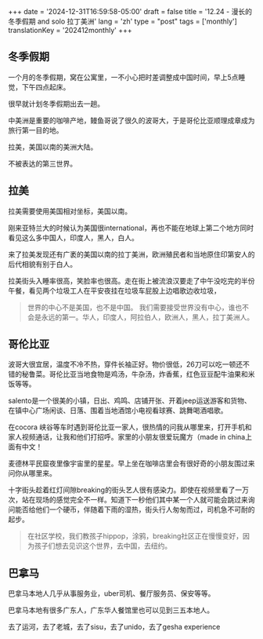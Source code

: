 +++
date = '2024-12-31T16:59:58-05:00'
draft = false
title = '12.24 - 漫长的冬季假期 and solo 拉丁美洲'
lang = 'zh'
type = "post"
tags = ['monthly']
translationKey = '202412monthly'
+++

## 冬季假期

一个月的冬季假期，窝在公寓里，一不小心把时差调整成中国时间，早上5点睡觉，下午四点起床。

很早就计划冬季假期出去一趟。

中美洲是重要的咖啡产地，鳗鱼哥说了很久的波哥大，于是哥伦比亚顺理成章成为旅行第一目的地。

拉美，美国以南的美洲大陆。

不被表达的第三世界。

## 拉美

拉美需要使用美国相对坐标，美国以南。

刚来亚特兰大的时候认为美国很international，再也不能在地球上第二个地方同时看见这么多中国人，印度人，黑人，白人。

来了拉美发现还有广袤的美国以南的拉丁美洲，欧洲殖民者和当地原住印第安人的后代相貌有别于白人。

拉美街头入睡率很高，笑脸率也很高。走在街上被流浪汉要走了中午没吃完的半份午餐，看见两个垃圾工人在平安夜挂在垃圾车屁股上边唱歌边收垃圾，

> 世界的中心不是美国，也不是中国。
我们需要接受世界没有中心，谁也不会是永远的第一。华人，印度人，阿拉伯人，欧洲人，黑人，拉丁美洲人。

## 哥伦比亚

波哥大很宜居，温度不冷不热，穿件长袖正好。物价很低，26刀可以吃一顿还不错的秘鲁菜。哥伦比亚当地食物是鸡汤，牛杂汤，炸香蕉，红色豆豆配牛油果和米饭等等。

salento是一个很美的小镇，日出、鸡鸣、店铺开张、开着jeep运送游客和货物、在镇中心广场闲谈、日落、围着当地酒馆小电视看球赛、跳舞喝酒唱歌。

在cocora 峡谷等车时遇到哥伦比亚一家人，很热情的问我从哪里来，打开手机和家人视频通话，让我和他们打招呼。家里的小朋友很爱玩魔方（made in china上面有中文！

麦德林平民窟夜里像宇宙里的星星。早上坐在咖啡店里会有很好奇的小朋友围过来问你从哪里来。

十字街头趁着红灯间隙breaking的街头艺人很有感染力。即使在视频里看了一万次，站在现场的感觉完全不一样。知道下一秒他们其中某一个人就可能会跳过来询问能否给他们一个硬币，伴随着下雨的湿热，街头行人匆匆而过，司机急不可耐的起步。

> 在社区学校，我们教孩子hippop，涂鸦，breaking社区正在慢慢变好，因为孩子们想去见识这个世界，去中国，去纽约。

## 巴拿马

巴拿马本地人几乎从事服务业，uber司机、餐厅服务员、保安等等。

巴拿马本地有很多广东人，广东华人餐馆里也可以见到三五本地人。

去了运河，去了老城，去了sisu，去了unido，去了gesha experience 